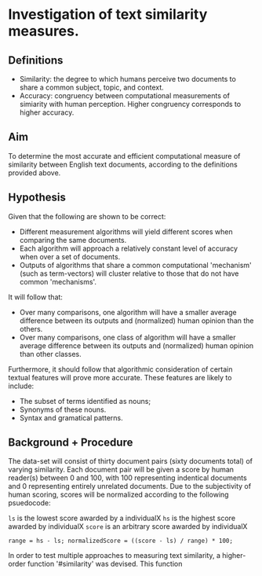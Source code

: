 # Investigation of text similarity measures.


## Definitions

- Similarity: the degree to which humans perceive two documents to share a common subject, topic, and context.
- Accuracy: congruency between computational measurements of simiarity with human perception. Higher congruency 
  corresponds to higher accuracy.


## Aim

To determine the most accurate and efficient computational measure of similarity between English text documents, according 
to the definitions provided above. 


## Hypothesis

Given that the following are shown to be correct:
- Different measurement algorithms will yield different scores when comparing the same documents.
- Each algorithm will approach a relatively constant level of accuracy when over a set of documents.
- Outputs of algorithms that share a common computational 'mechanism' (such as term-vectors) will cluster 
  relative to those that do not have common 'mechanisms'.  

It will follow that:
- Over many comparisons, one algorithm will have a smaller average difference between its outputs and (normalized) human
  opinion than the others.
- Over many comparisons, one class of algorithm will have a smaller average difference between its outputs and (normalized)
  human opinion than other classes.

Furthermore, it should follow that algorithmic consideration of certain textual features will prove more accurate. These 
features are likely to include:
- The subset of terms identified as nouns;
- Synonyms of these nouns.
- Syntax and gramatical patterns.



## Background + Procedure

The data-set will consist of thirty document pairs (sixty documents total) of varying similarity. Each document pair will be
given a score by human reader(s) between 0 and 100, with 100 representing indentical documents and 0 representing entirely 
unrelated documents. Due to the subjectivity of human scoring, scores will be normalized according to the following psuedocode:
 
`ls` is the lowest score awarded by a individualX 
`hs` is the highest score awarded by individualX
`score` is an arbitrary score awarded by individualX 

`range = hs - ls;
normalizedScore = ((score - ls) / range) * 100;` 



In order to test multiple approaches to measuring text similarity, a higher-order function '#similarity' was devised.
This function   


